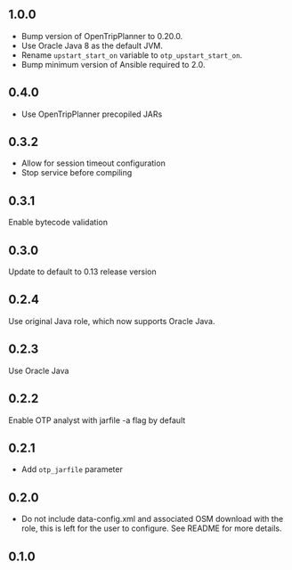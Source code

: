 ## 1.0.0

- Bump version of OpenTripPlanner to 0.20.0.
- Use Oracle Java 8 as the default JVM.
- Rename `upstart_start_on` variable to `otp_upstart_start_on`.
- Bump minimum version of Ansible required to 2.0.

## 0.4.0

- Use OpenTripPlanner precopiled JARs

## 0.3.2

 - Allow for session timeout configuration
 - Stop service before compiling

## 0.3.1

Enable bytecode validation

## 0.3.0

Update to default to 0.13 release version

## 0.2.4

Use original Java role, which now supports Oracle Java.

## 0.2.3

Use Oracle Java

## 0.2.2

Enable OTP analyst with jarfile -a flag by default

## 0.2.1

- Add `otp_jarfile` parameter

## 0.2.0

- Do not include data-config.xml and associated OSM download with the role,
    this is left for the user to configure. See README for more details.

## 0.1.0
